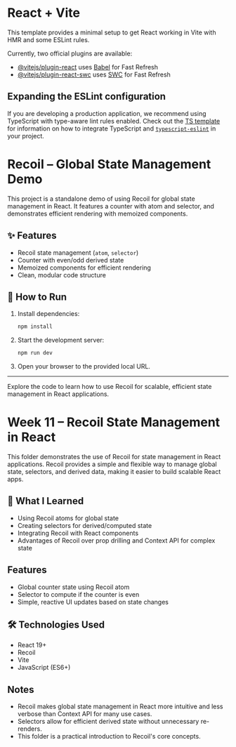# React + Vite

This template provides a minimal setup to get React working in Vite with HMR and some ESLint rules.

Currently, two official plugins are available:

- [@vitejs/plugin-react](https://github.com/vitejs/vite-plugin-react/blob/main/packages/plugin-react) uses [Babel](https://babeljs.io/) for Fast Refresh
- [@vitejs/plugin-react-swc](https://github.com/vitejs/vite-plugin-react/blob/main/packages/plugin-react-swc) uses [SWC](https://swc.rs/) for Fast Refresh

## Expanding the ESLint configuration

If you are developing a production application, we recommend using TypeScript with type-aware lint rules enabled. Check out the [TS template](https://github.com/vitejs/vite/tree/main/packages/create-vite/template-react-ts) for information on how to integrate TypeScript and [`typescript-eslint`](https://typescript-eslint.io) in your project.

# Recoil – Global State Management Demo

This project is a standalone demo of using Recoil for global state management in React. It features a counter with atom and selector, and demonstrates efficient rendering with memoized components.

## ✨ Features

- Recoil state management (`atom`, `selector`)
- Counter with even/odd derived state
- Memoized components for efficient rendering
- Clean, modular code structure

## 🚀 How to Run

1. Install dependencies:

   ```sh
   npm install
   ```

2. Start the development server:

   ```sh
   npm run dev
   ```

3. Open your browser to the provided local URL.

---

Explore the code to learn how to use Recoil for scalable, efficient state management in React applications.

# Week 11 – Recoil State Management in React

This folder demonstrates the use of Recoil for state management in React applications. Recoil provides a simple and flexible way to manage global state, selectors, and derived data, making it easier to build scalable React apps.

## 🧠 What I Learned

- Using Recoil atoms for global state
- Creating selectors for derived/computed state
- Integrating Recoil with React components
- Advantages of Recoil over prop drilling and Context API for complex state

## Features

- Global counter state using Recoil atom
- Selector to compute if the counter is even
- Simple, reactive UI updates based on state changes

## 🛠️ Technologies Used

- React 19+
- Recoil
- Vite
- JavaScript (ES6+)

## Notes

- Recoil makes global state management in React more intuitive and less verbose than Context API for many use cases.
- Selectors allow for efficient derived state without unnecessary re-renders.
- This folder is a practical introduction to Recoil's core concepts.

